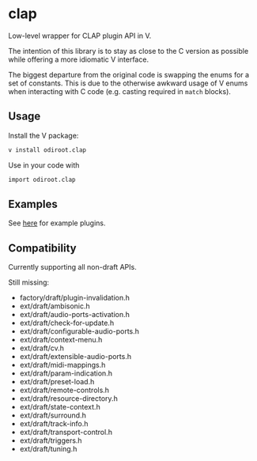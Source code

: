 # clap
Low-level wrapper for CLAP plugin API in V.

The intention of this library is to stay as close to the C version as possible
while offering a more idiomatic V interface.

The biggest departure from the original code is swapping the enums for
a set of constants. This is due to the otherwise awkward usage of V enums
when interacting with C code (e.g. casting required in `match` blocks).

## Usage

Install the V package:

```sh
v install odiroot.clap
```

Use in your code with
```v
import odiroot.clap
```

## Examples

See [here](./examples) for example plugins.

## Compatibility

Currently supporting all non-draft APIs.

Still missing:

 - factory/draft/plugin-invalidation.h
 - ext/draft/ambisonic.h
 - ext/draft/audio-ports-activation.h
 - ext/draft/check-for-update.h
 - ext/draft/configurable-audio-ports.h
 - ext/draft/context-menu.h
 - ext/draft/cv.h
 - ext/draft/extensible-audio-ports.h
 - ext/draft/midi-mappings.h
 - ext/draft/param-indication.h
 - ext/draft/preset-load.h
 - ext/draft/remote-controls.h
 - ext/draft/resource-directory.h
 - ext/draft/state-context.h
 - ext/draft/surround.h
 - ext/draft/track-info.h
 - ext/draft/transport-control.h
 - ext/draft/triggers.h
 - ext/draft/tuning.h


